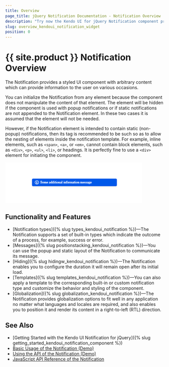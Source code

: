 ```yaml
---
title: Overview
page_title: jQuery Notification Documentation - Notification Overview
description: "Try now the Kendo UI for jQuery Notification component providing built-in types, and options for setting its messages and customizing its behavior and content through the available templates."
slug: overview_kendoui_notification_widget
position: 0
---
```


# {{ site.product }} Notification Overview

The Notification provides a styled UI component with arbitrary content which can provide information to the user on various occasions.

You can initialize the Notification from any element because the component does not manipulate the content of that element. The element will be hidden if the component is used with popup notifications or if static notifications are not appended to the Notification element. In these two cases it is assumed that the element will not be needed.

However, if the Notification element is intended to contain static (non-popup) notifications, then its tag is recommended to be such so as to allow the nesting of elements inside the notification template. For example, inline elements, such as `<span>`, `<a>`, or `<em>`, cannot contain block elements, such as `<div>`, `<p>`, `<ul>`, `<li>`, or headings. It is perfectly fine to use a `<div>` element for initiating the component.

![Kendo UI for jQuery Notification Overview](notification-overview.png)

## Functionality and Features

* [Notification types]({% slug types_kendoui_notification %})&mdash;The Notification supports a set of built-in types which indicate the outcome of a process, for example, success or error.
* [Messages]({% slug positionstacking_kendoui_notification %})&mdash;You can use the popup and static layout of the Notification to communicate its message.
* [Hiding]({% slug hidingw_kendoui_notification %})&mdash;The Notification enables you to configure the duration it will remain open after its initial load.  
* [Templates]({% slug templates_kendoui_notification %})&mdash;You can also apply a template to the corresponding built-in or custom notification type and customize the behavior and styling of the component.
* [Globalization]({% slug globalization_kendoui_notification %})&mdash;The Notification provides globalization options  to fit well in any application no matter what languages and locales are required, and also enables you to position it and render its content in a right-to-left (RTL) direction.

## See Also

* [Getting Started with the Kendo UI Notification for jQuery]({% slug getting_started_kendoui_notification_component %})
* [Basic Usage of the Notification (Demo)](https://demos.telerik.com/kendo-ui/notification/index)
* [Using the API of the Notification (Demo)](https://demos.telerik.com/kendo-ui/notification/api)
* [JavaScript API Reference of the Notification](/api/javascript/ui/notification)
